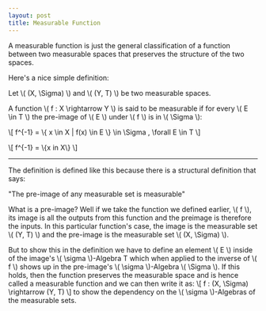 ```yaml
---
layout: post
title: Measurable Function
---
```


A measurable function is just the general classification of a function between two measurable spaces that preserves the structure of the two spaces. 

Here's a nice simple definition:

Let \\( (X, \Sigma) \\) and \\( (Y, T) \\) be two measurable spaces.

A function \\( f : X \rightarrow Y \\) is said to be measurable if for every \\( E \in T \\) the pre-image of \\( E \\) under \\( f \\) is in \\( \Sigma \\):

\\[ f^{-1} = \\{ x \in X | f(x) \in E \\} \in \Sigma , \forall E \in T \\]

\\[ f^{-1} = \\{x in X\\} \\]

---

The definition is defined like this because there is a structural definition that says: 

"The pre-image of any measurable set is measurable"

What is a pre-image? Well if we take the function we defined earlier, \\( f \\), its image is all the outputs from this function and the preimage is therefore the inputs. In this particular function's case, the image is the measurable set \\( (Y, T) \\) and the pre-image is the measurable set \\( (X, \Sigma) \\).

But to show this in the definition we have to define an element \\( E \\) inside of the image's \\( \sigma \\)-Algebra T which when applied to the inverse of \\( f \\) shows up in the pre-image's \\( \sigma \\)-Algebra \\( \Sigma \\). If this holds, then the function preserves the measurable space and is hence called a measurable function and we can then write it as:
\\[ f : (X, \Sigma) \rightarrow (Y, T) \\]
to show the dependency on the \\( \sigma \\)-Algebras of the measurable sets.
